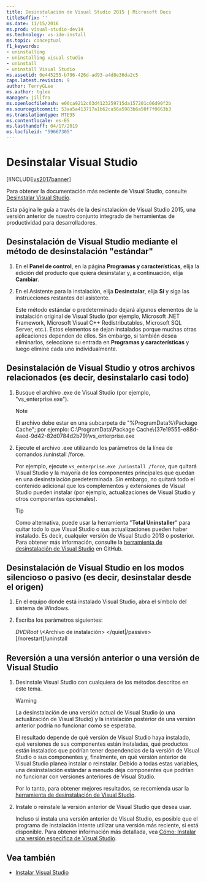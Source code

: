 ```yaml
---
title: Desinstalación de Visual Studio 2015 | Microsoft Docs
titleSuffix: ''
ms.date: 11/15/2016
ms.prod: visual-studio-dev14
ms.technology: vs-ide-install
ms.topic: conceptual
f1_keywords:
- uninstalling
- uninstalling visual studio
- uninstall
- uninstall Visual Studio
ms.assetid: 0e445255-b796-426d-ad93-a4d8e36da2c5
caps.latest.revision: 9
author: TerryGLee
ms.author: tglee
manager: jillfra
ms.openlocfilehash: e00ca9212c03d4123259715da157201c06d90f2b
ms.sourcegitcommit: 53aa5a413717a1b62ca56a5983b6a50f7f0663b3
ms.translationtype: MTE95
ms.contentlocale: es-ES
ms.lasthandoff: 04/17/2019
ms.locfileid: "59667305"
---
```

# <a name="uninstall-visual-studio"></a>Desinstalar Visual Studio
[!INCLUDE[vs2017banner](../includes/vs2017banner.md)]

Para obtener la documentación más reciente de Visual Studio, consulte [Desinstalar Visual Studio](/visualstudio/install/uninstall-visual-studio).

Esta página le guía a través de la desinstalación de Visual Studio 2015, una versión anterior de nuestro conjunto integrado de herramientas de productividad para desarrolladores.

## <a name="uninstall-visual-studio-by-using-the-standard-uninstallation-method"></a>Desinstalación de Visual Studio mediante el método de desinstalación "estándar"

1. En el **Panel de control**, en la página **Programas y características**, elija la edición del producto que quiera desinstalar y, a continuación, elija **Cambiar**.

2. En el Asistente para la instalación, elija **Desinstalar**, elija **Sí** y siga las instrucciones restantes del asistente.

   Este método estándar o predeterminado dejará algunos elementos de la instalación original de Visual Studio (por ejemplo, Microsoft .NET Framework, Microsoft Visual C++ Redistributables, Microsoft SQL Server, etc.).   Estos elementos se dejan instalados porque muchas otras aplicaciones dependen de ellos. Sin embargo, si también desea eliminarlos, seleccione su entrada en **Programas y características** y luego elimine cada uno individualmente.

## <a name="uninstall-visual-studio-and-all-other-related-files-that-is-to-uninstall-almost-everything"></a>Desinstalación de Visual Studio y otros archivos relacionados (es decir, desinstalarlo casi todo)

1.  Busque el archivo .exe de Visual Studio (por ejemplo, "vs_enterprise.exe").

    > [!NOTE]
    > El archivo debe estar en una subcarpeta de "%ProgramData%\Package Cache"; por ejemplo: C:\ProgramData\Package Cache\\{37e19555-e88d-4aed-9d42-82d0784d2b79}\vs_enterprise.exe

2.  Ejecute el archivo .exe utilizando los parámetros de la línea de comandos /uninstall /force.

     Por ejemplo, ejecute ```vs_enterprise.exe /uninstall /force```, que quitará Visual Studio y la mayoría de los componentes principales que quedan en una desinstalación predeterminada. Sin embargo, no quitará todo el contenido adicional que los complementos y extensiones de Visual Studio pueden instalar (por ejemplo, actualizaciones de Visual Studio y otros componentes opcionales).

    > [!TIP]
    > Como alternativa, puede usar la herramienta "**Total Uninstaller**" para quitar todo lo que Visual Studio o sus actualizaciones pueden haber instalado. Es decir, cualquier versión de Visual Studio 2013 o posterior. Para obtener más información, consulte la [herramienta de desinstalación de Visual Studio](https://github.com/Microsoft/VisualStudioUninstaller/releases) en GitHub.

## <a name="uninstall-visual-studio-in-silent-or-passive-modes-that-is-to-uninstall-from-source"></a>Desinstalación de Visual Studio en los modos silencioso o pasivo (es decir, desinstalar desde el origen)

1.  En el equipo donde está instalado Visual Studio, abra el símbolo del sistema de Windows.

2.  Escriba los parámetros siguientes:

     *DVDRoot* \\<Archivo de instalación\> \</quiet&#124;/passive> [/norestart]/uninstall

## <a name="roll-back-to-a-previous-version-or-release-of--visual-studio"></a>Reversión a una versión anterior o una versión de Visual Studio

1. Desinstale Visual Studio con cualquiera de los métodos descritos en este tema.

   > [!WARNING]
   > La desinstalación de una versión actual de Visual Studio (o una actualización de Visual Studio) y la instalación posterior de una versión anterior podría no funcionar como se esperaba.
   >
   > El resultado depende de qué versión de Visual Studio haya instalado, qué versiones de sus componentes están instaladas, qué productos están instalados que podrían tener dependencias de la versión de Visual Studio o sus componentes y, finalmente, en qué versión anterior de Visual Studio planea instalar o reinstalar.  Debido a todas estas variables, una desinstalación estándar a menudo deja componentes que podrían no funcionar con versiones anteriores de Visual Studio.
   >
   > Por lo tanto, para obtener mejores resultados, se recomienda usar la [herramienta de desinstalación de Visual Studio](https://github.com/Microsoft/VisualStudioUninstaller/releases).

2. Instale o reinstale la versión anterior de Visual Studio que desea usar.

   Incluso si instala una versión anterior de Visual Studio, es posible que el programa de instalación intente utilizar una versión más reciente, si está disponible. Para obtener información más detallada, vea [Cómo: Instalar una versión específica de Visual Studio](../install/how-to-install-a-specific-release-of-visual-studio.md).

## <a name="see-also"></a>Vea también

- [Instalar Visual Studio](https://msdn.microsoft.com/library/e2h7fzkw.aspx)